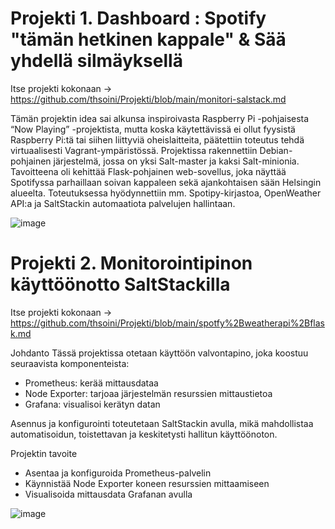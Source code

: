 # Projekti 1. Dashboard : Spotify "tämän hetkinen kappale" & Sää yhdellä silmäyksellä

Itse projekti kokonaan -> https://github.com/thsoini/Projekti/blob/main/monitori-salstack.md

Tämän projektin idea sai alkunsa inspiroivasta Raspberry Pi -pohjaisesta “Now Playing” -projektista, mutta koska käytettävissä ei ollut fyysistä Raspberry Pi:tä tai siihen liittyviä oheislaitteita, päätettiin toteutus tehdä virtuaalisesti Vagrant-ympäristössä. Projektissa rakennettiin Debian-pohjainen järjestelmä, jossa on yksi Salt-master ja kaksi Salt-minionia. Tavoitteena oli kehittää Flask-pohjainen web-sovellus, joka näyttää Spotifyssa parhaillaan soivan kappaleen sekä ajankohtaisen sään Helsingin alueelta. Toteutuksessa hyödynnettiin mm. Spotipy-kirjastoa, OpenWeather API:a ja SaltStackin automaatiota palvelujen hallintaan.

![image](https://github.com/user-attachments/assets/0c57895c-f078-4d43-b5f3-47265e6f11d7)





# Projekti 2. Monitorointipinon käyttöönotto SaltStackilla

Itse projekti kokonaan -> https://github.com/thsoini/Projekti/blob/main/spotfy%2Bweatherapi%2Bflask.md


Johdanto
Tässä projektissa otetaan käyttöön valvontapino, joka koostuu seuraavista komponenteista:

- Prometheus: kerää mittausdataa
- Node Exporter: tarjoaa järjestelmän resurssien mittaustietoa
- Grafana: visualisoi kerätyn datan

Asennus ja konfigurointi toteutetaan SaltStackin avulla, mikä mahdollistaa automatisoidun, toistettavan ja keskitetysti hallitun käyttöönoton.

Projektin tavoite
- Asentaa ja konfiguroida Prometheus-palvelin
- Käynnistää Node Exporter koneen resurssien mittaamiseen
- Visualisoida mittausdata Grafanan avulla

![image](https://github.com/user-attachments/assets/16887269-2445-4c0c-b03c-c8196878412f)
